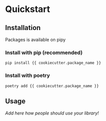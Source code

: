 # Quickstart

## Installation

Packages is available on pipy


### Install with pip (recommended)

```
pip install {{ cookiecutter.package_name }}
```

### Install with poetry

```
poetry add {{ cookiecutter.package_name }}
```

## Usage

_Add here how people should use your library!_
